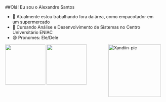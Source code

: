 ##Olá! Eu sou o Alexandre Santos

- 🔭 Atualmente estou trabalhando fora da área, como empacotador em um supermercado
- 🌱 Cursando Análise e Desenvolvimento de Sistemas no Centro Universitário ENIAC
- 😄 Pronomes: Ele/Dele

<div>
  <a href="https://beacons.ai/TheXandiin">
  <img height="130em" src="https://github-readme-stats.vercel.app/api?username=TheXandiin&show_icons=true&theme=dark&include_all_commits=true&count_private=true"/>
  <img height="130em" src="https://github-readme-stats.vercel.app/api/top-langs/?username=TheXandiin&layout=compact&langs_count=16&theme=dark"/>
  <img alt="Xandiin-pic" align="right" height="170em" src="https://user-images.githubusercontent.com/128389631/226380807-e7e1c966-1c1d-4a32-9096-dec3f7f5f3a4.png">
</div>
<!--
<div style="display: inline_block"><br>
  <img align="center" alt="Xandiin-HTML" height="30" width="40" src="https://raw.githubusercontent.com/devicons/devicon/master/icons/html5/html5-original.svg">
  <img align="center" alt="Xandiin-CSS" height="30" width="40" src="https://raw.githubusercontent.com/devicons/devicon/master/icons/css3/css3-original.svg">         
  <img align="center" alt="Xandiin-PHP" height="30" width="40" src="https://cdn.jsdelivr.net/gh/devicons/devicon/icons/php/php-original.svg" />
</div>
-->
